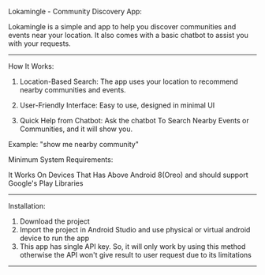 Lokamingle - Community Discovery App:

Lokamingle is a simple and app to help you discover communities and events near your location. It also comes with a basic chatbot to assist you with your requests.

----

How It Works:

1. Location-Based Search:
The app uses your location to recommend nearby communities and events.

2. User-Friendly Interface:
Easy to use, designed in minimal UI

3. Quick Help from Chatbot:
Ask the chatbot To Search Nearby Events or Communities, and it will show you.

Example: "show me nearby community"

Minimum System Requirements:

It Works On Devices That Has Above Android 8(Oreo) and should support Google's Play Libraries 

-----
Installation:
1. Download the project
2. Import the project in Android Studio and use physical or virtual android device to run the app
3. This app has single API key. So, it will only work by using this method otherwise the API won't give result to user request due to its limitations

-----
